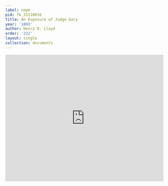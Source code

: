 ```yaml
---
label: nope
pid: fk_31110016
title: An Exposure of Judge Gary
year: '1893'
author: Henry D. Lloyd
order: '222'
layout: single
collection: documents
---
```

<iframe src="https://northwestern.app.box.com/embed/s/yfs5kv1tipgf9ey0o5l5dbagpnwb30g4?sortColumn=date&view=list" width="500" height="400" frameborder="0" allowfullscreen webkitallowfullscreen msallowfullscreen></iframe>
